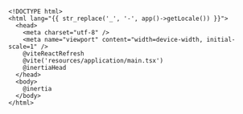 <!--@include: ../../../_templates/integrations/installation/laravel-setup.md-->

```blade
<!DOCTYPE html>
<html lang="{{ str_replace('_', '-', app()->getLocale()) }}">
  <head>
    <meta charset="utf-8" />
    <meta name="viewport" content="width=device-width, initial-scale=1" />
    @viteReactRefresh
    @vite('resources/application/main.tsx')
    @inertiaHead
  </head>
  <body>
    @inertia
  </body>
</html>
```
